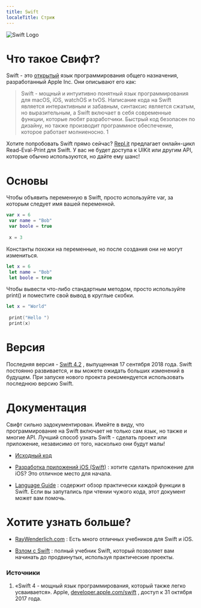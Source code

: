 ```yaml
---
title: Swift
localeTitle: Стриж
---
```

![Swift Logo](https://developer.apple.com/assets/elements/icons/swift-playgrounds/swift-playgrounds-64x64_2x.png)

# Что такое Свифт?

Swift - это [открытый](https://en.wikipedia.org/wiki/Open-source_software) язык программирования общего назначения, разработанный Apple Inc. Они описывают его как:

> Swift - мощный и интуитивно понятный язык программирования для macOS, iOS, watchOS и tvOS. Написание кода на Swift является интерактивным и забавным, синтаксис является сжатым, но выразительным, а Swift включает в себя современные функции, которые любят разработчики. Быстрый код безопасен по дизайну, но также производит программное обеспечение, которое работает молниеносно. 1

Хотите попробовать Swift прямо сейчас? [Repl.it](https://repl.it/languages/swift) предлагает онлайн-цикл Read-Eval-Print для Swift. У вас не будет доступа к UIKit или другим API, которые обычно используются, но дайте ему шанс!

# Основы

Чтобы объявить переменную в Swift, просто используйте var, за которым следует имя вашей переменной.

```Swift
var x = 6 
 var name = "Bob" 
 var boole = true 
 
 x = 3 
```

Константы похожи на переменные, но после создания они не могут измениться.

```Swift
let x = 6 
 let name = "Bob" 
 let boole = true 
```

Чтобы вывести что-либо стандартным методом, просто используйте print() и поместите свой вывод в круглые скобки.

```Swift
let x = "World" 
 
 print("Hello ") 
 print(x) 
```

# Версия

Последняя версия - [Swift 4.2](https://developer.apple.com/library/content/documentation/Swift/Conceptual/Swift_Programming_Language/RevisionHistory.html) , выпущенная 17 сентября 2018 года. Swift постоянно развивается, и вы можете ожидать больших изменений в будущем. При запуске нового проекта рекомендуется использовать последнюю версию Swift.

# Документация

Свифт сильно задокументирован. Имейте в виду, что программирование на Swift включает не только сам язык, но также и многие API. Лучший способ узнать Swift - сделать проект или приложение, независимо от того, насколько они будут малы!

*   [Исходный код](https://github.com/apple/swift)
    
*   [Разработка приложений iOS (Swift)](https://developer.apple.com/library/content/referencelibrary/GettingStarted/DevelopiOSAppsSwift/) : хотите сделать приложение для iOS? Это отличное место для начала.
    
*   [Language Guide](https://developer.apple.com/library/content/documentation/Swift/Conceptual/Swift_Programming_Language/) : содержит обзор практически каждой функции в Swift. Если вы запутались при чтении чужого кода, этот документ может вам помочь.
    

# Хотите узнать больше?

*   [RayWenderlich.com](https://www.raywenderlich.com/) : Есть много отличных учебников для Swift и iOS.

*   [Взлом с Swift](https://www.hackingwithswift.com/read) : полный учебник Swift, который позволяет вам начинать до продвинутых, используя практические проекты.

### Источники

1.  «Swift 4 - мощный язык программирования, который также легко усваивается». Apple, [developer.apple.com/swift](https://developer.apple.com/swift/) , доступ к 31 октября 2017 года.
